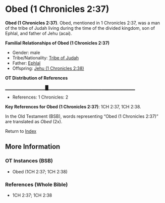 # Obed (1 Chronicles 2:37)
**Obed (1 Chronicles 2:37)**. 
Obed, mentioned in 1 Chronicles 2:37, was a man of the tribe of Judah living during the time of the divided kingdom, son of Ephlal, and father of Jehu (acai). 




**Familial Relationships of Obed (1 Chronicles 2:37)**


* Gender: male
* Tribe/Nationality: [Tribe of Judah](../../../groups/md/acai/Judah.md)
* Father: [Ephlal](Ephlal.md)
* Offspring: [Jehu (1 Chronicles 2:38)](Jehu.3.md)


**OT Distribution of References**

▁▁▁▁▁▁▁▁▁▁▁▁█▁▁▁▁▁▁▁▁▁▁▁▁▁▁▁▁▁▁▁▁▁▁▁▁▁▁
* References: 1 Chronicles: 2



**Key References for Obed (1 Chronicles 2:37)**: 
1CH 2:37, 1CH 2:38. 


In the Old Testament (BSB), words representing “Obed (1 Chronicles 2:37)” are translated as 
*Obed* (2x). 




Return to [Index](00-Index.md)

## More Information

### OT Instances (BSB)

* Obed (1CH 2:37; 1CH 2:38)



### References (Whole Bible)

* 1CH 2:37; 1CH 2:38



